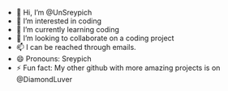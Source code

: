 - 👋 Hi, I’m @UnSreypich
- 👀 I’m interested in coding
- 🌱 I’m currently learning coding
- 💞️ I’m looking to collaborate on a coding project
- 📫 I can be reached through emails.
- 😄 Pronouns: Sreypich
- ⚡ Fun fact: My other github with more amazing projects is on @DiamondLuver

<!---
UnSreypich/UnSreypich is a ✨ special ✨ repository because its `README.md` (this file) appears on your GitHub profile.
You can click the Preview link to take a look at your changes.
--->
